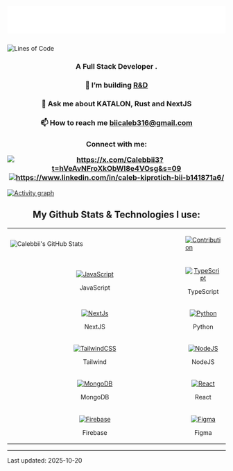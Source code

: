
<h1 align="center"><img src="./name.svg" ></h1>




<!-- ![Lines of code](https://img.shields.io/badge/dynamic/json?url=https%3A%2F%2Fapi.github.com%2Frepos%2FCalebbii%2FREPO%2Fstats%2Fcode_frequency&query=%24..%5B1%5D&label=Total%20Lines&color=blue) -->
<p align="center">

![Lines of Code](https://img.shields.io/badge/Total%20LOC-326%20lines-8A2BE2?style=for-the-badgehttps://img.shields.io/badge/Total%20LOC-326%20lines-8A2BE2?style=for-the-badgehttps://img.shields.io/badge/Total%20LOC-326%20lines-8A2BE2?style=for-the-badgehttps://img.shields.io/badge/Total%20LOC-324%20lines-8A2BE2?style=for-the-badgehttps://img.shields.io/badge/Total%20LOC-0%20lines-8A2BE2?style=for-the-badge&logo=visual-studio-code&logoColor=whitelogo=visual-studio-codehttps://img.shields.io/badge/Total%20LOC-0%20lines-8A2BE2?style=for-the-badge&logo=visual-studio-code&logoColor=whitelogoColor=whitelogo=visual-studio-codehttps://img.shields.io/badge/Total%20LOC-324%20lines-8A2BE2?style=for-the-badgehttps://img.shields.io/badge/Total%20LOC-0%20lines-8A2BE2?style=for-the-badge&logo=visual-studio-code&logoColor=whitelogo=visual-studio-codehttps://img.shields.io/badge/Total%20LOC-0%20lines-8A2BE2?style=for-the-badge&logo=visual-studio-code&logoColor=whitelogoColor=whitelogoColor=whitelogo=visual-studio-codehttps://img.shields.io/badge/Total%20LOC-326%20lines-8A2BE2?style=for-the-badgehttps://img.shields.io/badge/Total%20LOC-324%20lines-8A2BE2?style=for-the-badgehttps://img.shields.io/badge/Total%20LOC-0%20lines-8A2BE2?style=for-the-badge&logo=visual-studio-code&logoColor=whitelogo=visual-studio-codehttps://img.shields.io/badge/Total%20LOC-0%20lines-8A2BE2?style=for-the-badge&logo=visual-studio-code&logoColor=whitelogoColor=whitelogo=visual-studio-codehttps://img.shields.io/badge/Total%20LOC-324%20lines-8A2BE2?style=for-the-badgehttps://img.shields.io/badge/Total%20LOC-0%20lines-8A2BE2?style=for-the-badge&logo=visual-studio-code&logoColor=whitelogo=visual-studio-codehttps://img.shields.io/badge/Total%20LOC-0%20lines-8A2BE2?style=for-the-badge&logo=visual-studio-code&logoColor=whitelogoColor=whitelogoColor=whitelogoColor=whitelogo=visual-studio-codehttps://img.shields.io/badge/Total%20LOC-326%20lines-8A2BE2?style=for-the-badgehttps://img.shields.io/badge/Total%20LOC-326%20lines-8A2BE2?style=for-the-badgehttps://img.shields.io/badge/Total%20LOC-324%20lines-8A2BE2?style=for-the-badgehttps://img.shields.io/badge/Total%20LOC-0%20lines-8A2BE2?style=for-the-badge&logo=visual-studio-code&logoColor=whitelogo=visual-studio-codehttps://img.shields.io/badge/Total%20LOC-0%20lines-8A2BE2?style=for-the-badge&logo=visual-studio-code&logoColor=whitelogoColor=whitelogo=visual-studio-codehttps://img.shields.io/badge/Total%20LOC-324%20lines-8A2BE2?style=for-the-badgehttps://img.shields.io/badge/Total%20LOC-0%20lines-8A2BE2?style=for-the-badge&logo=visual-studio-code&logoColor=whitelogo=visual-studio-codehttps://img.shields.io/badge/Total%20LOC-0%20lines-8A2BE2?style=for-the-badge&logo=visual-studio-code&logoColor=whitelogoColor=whitelogoColor=whitelogo=visual-studio-codehttps://img.shields.io/badge/Total%20LOC-326%20lines-8A2BE2?style=for-the-badgehttps://img.shields.io/badge/Total%20LOC-324%20lines-8A2BE2?style=for-the-badgehttps://img.shields.io/badge/Total%20LOC-0%20lines-8A2BE2?style=for-the-badge&logo=visual-studio-code&logoColor=whitelogo=visual-studio-codehttps://img.shields.io/badge/Total%20LOC-0%20lines-8A2BE2?style=for-the-badge&logo=visual-studio-code&logoColor=whitelogoColor=whitelogo=visual-studio-codehttps://img.shields.io/badge/Total%20LOC-324%20lines-8A2BE2?style=for-the-badgehttps://img.shields.io/badge/Total%20LOC-0%20lines-8A2BE2?style=for-the-badge&logo=visual-studio-code&logoColor=whitelogo=visual-studio-codehttps://img.shields.io/badge/Total%20LOC-0%20lines-8A2BE2?style=for-the-badge&logo=visual-studio-code&logoColor=whitelogoColor=whitelogoColor=whitelogoColor=whitelogoColor=white)

</p>

<h3 align="center">A Full Stack Developer .</h3>

<h3 align="center"> 🌱 I’m building <a href="https://www.vennt.io/" target="_blank">R&D</a></h3>

<h3 align="center"> 💬 Ask me about KATALON, Rust and NextJS</h3>

<h3 align="center"> 📫 How to reach me <a href="mailto:biicaleb316@gmail.com">biicaleb316@gmail.com</a></h3>
 
<h3 align="center">Connect with me: <p>
<a href="https://x.com/?t=hVeAvNFroXkObWl8e4VOsg&s=09" target="blank"><img align="center" src="https://raw.githubusercontent.com/rahuldkjain/github-profile-readme-generator/master/src/images/icons/Social/twitter.svg" alt="https://x.com/Calebbii3?t=hVeAvNFroXkObWl8e4VOsg&s=09" height="30" width="40" /></a>
<a href="https://www.linkedin.com/in/caleb-kiprotich-bii-b141871a6" target="blank"><img align="center" src="https://raw.githubusercontent.com/rahuldkjain/github-profile-readme-generator/master/src/images/icons/Social/linked-in-alt.svg" alt="https://www.linkedin.com/in/caleb-kiprotich-bii-b141871a6/" height="30" width="40" /></a>
</p>
</h3>


<div>
    <a href="https://github.com/ashutosh00710/github-readme-activity-graph">
        <img src="https://github-readme-activity-graph.vercel.app/graph?username=Calebbii&theme=xcode&hide_border=true" alt="Activity graph">
    </a>
</div>




<h2 align="center"> My Github Stats & Technologies I use:</h2>

<table>
  <tr>
    <td>
      <div style="display: flex; justify-content: center; align-items: center; flex-direction: column;">
    <img width="390" src="https://github-readme-stats.vercel.app/api?username=Calebbii&theme=transparent&count_private=true&show_icons=true&rank_icon=github&locale=en" alt="Calebbii's GitHub Stats" />
  </div>
    </td>
    <td>
       <a href="http://www.github.com/calebbii"><img alt="Contribution" src="https://github-readme-streak-stats.herokuapp.com/?user=calebbii&stroke=ffffff&background=1d2a3a&ring=5BCDEC&fire=5BCDEC&currStreakNum=ffffff&currStreakLabel=5BCDEC&sideNums=ffffff&sideLabels=ffffff&dates=ffffff&hide_border=true" /></a>
    </td>
    </td>
    <td>
      <img width="280" src="https://github-readme-stats.vercel.app/api/top-langs?username=Calebbii&theme=transparent&layout=donut&hide=css,php,ClassASP&langs_count=2&border_radius=10&show_icons=true&locale=en" alt="Calebbii's Most Used Languages" />
    </td>
  <tr>
  <tr>
    <td>
      <p align="center">
        <a href="https://developer.mozilla.org/en-US/docs/Web/JavaScript" target="_blank" rel="noreferrer">
          <img src="https://raw.githubusercontent.com/danielcranney/readme-generator/main/public/icons/skills/javascript-colored.svg" width="36" height="36" alt="JavaScript" />
        </a>
        <p align="center">JavaScript</p>
      </p>
    </td>
    <td>           
      <p align="center">
        <a href="https://www.typescriptlang.org/" target="_blank" rel="noreferrer">
          <img src="https://raw.githubusercontent.com/danielcranney/readme-generator/main/public/icons/skills/typescript-colored.svg" width="36" height="36" alt="TypeScript" />
      </a>
        <p align="center">TypeScript</p>
      </p>
    </td>
    <td>
      <p align="center">
        <a href="https://developer.mozilla.org/en-US/docs/Glossary/HTML5" target="_blank" rel="noreferrer">
          <img src="https://raw.githubusercontent.com/danielcranney/readme-generator/main/public/icons/skills/html5-colored.svg" width="36" height="36" alt="HTML5" />
        </a>
        <p align="center">HTML5</p>
      </p>
    </td>
  </tr>
  <tr>
    <td>            
      <p align="center">
        <a href="https://nextjs.org/docs" target="_blank" rel="noreferrer">
          <img src="https://raw.githubusercontent.com/danielcranney/readme-generator/main/public/icons/skills/nextjs-colored.svg" width="36" height="36" alt="NextJs" />
      </a>
        <p align="center">NextJS</p>
      </p>
    </td>
    <td>
      <p align="center">
        <a href="https://python.org/" target="_blank" rel="noreferrer">
          <img src="https://upload.wikimedia.org/wikipedia/commons/thumb/c/c3/Python-logo-notext.svg/1869px-Python-logo-notext.svg.png" width="36" height="36" alt="Python" />
      </a>
        <p align="center">Python</p>
      </p>
    </td>
    <td>
      <p align="center">
        <a href="https://www.w3.org/TR/CSS/#css" target="_blank" rel="noreferrer">
          <img src="https://raw.githubusercontent.com/danielcranney/readme-generator/main/public/icons/skills/css3-colored.svg" width="36" height="36" alt="CSS3" />
      </a>
        <p align="center">CSS</p>
      </p>
    </td>
  </tr>

  <tr>
    <td>      
      <p align="center">
        <a href="https://tailwindcss.com/" target="_blank" rel="noreferrer">
          <img src="https://raw.githubusercontent.com/danielcranney/readme-generator/main/public/icons/skills/tailwindcss-colored.svg" width="36" height="36" alt="TailwindCSS" />
        </a>
        <p align="center">Tailwind</p>
      </p>
    </td>
    <td>            
      <p align="center">
        <a href="https://nodejs.org/en/" target="_blank" rel="noreferrer">
        <img src="https://raw.githubusercontent.com/danielcranney/readme-generator/main/public/icons/skills/nodejs-colored.svg" width="36" height="36" alt="NodeJS" />
      </a>
        <p align="center">NodeJS</p>
      </p>
    </td>
    <td>           
      <p align="center">
        <a href="https://expressjs.com/" target="_blank" rel="noreferrer">
          <img src="https://raw.githubusercontent.com/danielcranney/readme-generator/main/public/icons/skills/express-colored.svg" width="36" height="36" alt="Express" />
        </a>
        <p align="center">ExpressJS</p>
      </p>
    </td>
  </tr>

  <tr>
    <td>             
      <p align="center">
        <a href="https://www.mongodb.com/" target="_blank" rel="noreferrer">
          <img src="https://raw.githubusercontent.com/danielcranney/readme-generator/main/public/icons/skills/mongodb-colored.svg" width="36" height="36" alt="MongoDB" />
        </a>
        <p align="center">MongoDB</p>
      </p>
    </td>
    <td>
      <p align="center">
        <a href="https://reactjs.org/" target="_blank" rel="noreferrer">
          <img src="https://raw.githubusercontent.com/danielcranney/readme-generator/main/public/icons/skills/react-colored.svg" width="36" height="36" alt="React" />
        </a>
        <p align="center">React</p>
      </p>
    </td>
    <td>           
      <p align="center">
        <a href="https://angular.io/" target="_blank" rel="noreferrer">
          <img src="https://static-00.iconduck.com/assets.00/file-type-angular-icon-1907x2048-tobdkjt1.png" width="36" height="36" alt="Angular" />
      </a>
        <p align="center">Angular</p>
      </p>
    </td>
  </tr>
  <tr>
    <td>
      <p align="center">
          <a href="https://firebase.google.com/" target="_blank" rel="noreferrer">
          <img src="https://raw.githubusercontent.com/danielcranney/readme-generator/main/public/icons/skills/firebase-colored.svg" width="36" height="36" alt="Firebase" />
          </a>
        <p align="center">Firebase</p>
      </p>      
    </td>
    <td>
      <p align="center">
        <a href="https://www.figma.com/" target="_blank" rel="noreferrer">
          <img src="https://raw.githubusercontent.com/danielcranney/readme-generator/main/public/icons/skills/figma-colored.svg" width="36" height="36" alt="Figma" />
        </a>
        <p align="center">Figma</p>
      </p>
    </td>
    <td>
      <p align="center">
        <a href="https://katalon.com/" target="_blank" rel="noreferrer">
          <img src="https://d3ml3b6vywsj0z.cloudfront.net/website/product-images/Katalon.jpg" width="36" height="36" alt="Katalon" />
      </a>
        <p align="center">Katalon</p>
      </p>
    </td>
  </tr>

</table>

---
Last updated: 2025-10-20
